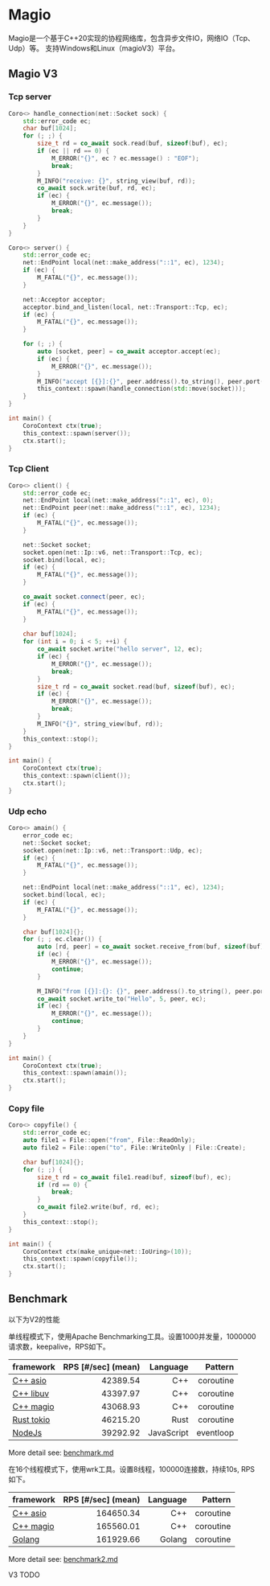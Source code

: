 # Magio

Magio是一个基于C++20实现的协程网络库，包含异步文件IO，网络IO（Tcp、Udp）等。
支持Windows和Linux（magioV3）平台。

## Magio V3

### Tcp server

```cpp
Coro<> handle_connection(net::Socket sock) {
    std::error_code ec;
    char buf[1024];
    for (; ;) {
        size_t rd = co_await sock.read(buf, sizeof(buf), ec);
        if (ec || rd == 0) {
            M_ERROR("{}", ec ? ec.message() : "EOF");
            break;
        }
        M_INFO("receive: {}", string_view(buf, rd));
        co_await sock.write(buf, rd, ec);
        if (ec) {
            M_ERROR("{}", ec.message());
            break;
        }
    }
}

Coro<> server() {
    std::error_code ec;
    net::EndPoint local(net::make_address("::1", ec), 1234);
    if (ec) {
        M_FATAL("{}", ec.message());
    }

    net::Acceptor acceptor;
    acceptor.bind_and_listen(local, net::Transport::Tcp, ec);
    if (ec) {
        M_FATAL("{}", ec.message());
    }

    for (; ;) {
        auto [socket, peer] = co_await acceptor.accept(ec);
        if (ec) {
            M_ERROR("{}", ec.message());
        }
        M_INFO("accept [{}]:{}", peer.address().to_string(), peer.port());
        this_context::spawn(handle_connection(std::move(socket)));
    }
}

int main() {
    CoroContext ctx(true);
    this_context::spawn(server());
    ctx.start();
}
```

### Tcp Client

```cpp
Coro<> client() {
    std::error_code ec;
    net::EndPoint local(net::make_address("::1", ec), 0);
    net::EndPoint peer(net::make_address("::1", ec), 1234);
    if (ec) {
        M_FATAL("{}", ec.message());
    }

    net::Socket socket;
    socket.open(net::Ip::v6, net::Transport::Tcp, ec);
    socket.bind(local, ec);
    if (ec) {
        M_FATAL("{}", ec.message());
    }

    co_await socket.connect(peer, ec);
    if (ec) {
        M_FATAL("{}", ec.message());
    }
 
    char buf[1024];
    for (int i = 0; i < 5; ++i) {
        co_await socket.write("hello server", 12, ec);
        if (ec) {
            M_ERROR("{}", ec.message());
            break;
        }
        size_t rd = co_await socket.read(buf, sizeof(buf), ec);
        if (ec) {
            M_ERROR("{}", ec.message());
            break;
        }
        M_INFO("{}", string_view(buf, rd));
    }
    this_context::stop();
}

int main() {
    CoroContext ctx(true);
    this_context::spawn(client());
    ctx.start();
}
```

### Udp echo

```cpp
Coro<> amain() {
    error_code ec;
    net::Socket socket;
    socket.open(net::Ip::v6, net::Transport::Udp, ec);
    if (ec) {
        M_FATAL("{}", ec.message());
    }

    net::EndPoint local(net::make_address("::1", ec), 1234);
    socket.bind(local, ec);
    if (ec) {
        M_FATAL("{}", ec.message());
    }

    char buf[1024]{};
    for (; ; ec.clear()) {
        auto [rd, peer] = co_await socket.receive_from(buf, sizeof(buf), ec);
        if (ec) {
            M_ERROR("{}", ec.message());
            continue;
        }

        M_INFO("from [{}]:{}: {}", peer.address().to_string(), peer.port(), string_view(buf, rd));
        co_await socket.write_to("Hello", 5, peer, ec);
        if (ec) {
            M_ERROR("{}", ec.message());
            continue;
        }
    }
}

int main() {
    CoroContext ctx(true);
    this_context::spawn(amain());
    ctx.start();    
}
```

### Copy file

```cpp
Coro<> copyfile() {
    std::error_code ec;
    auto file1 = File::open("from", File::ReadOnly);
    auto file2 = File::open("to", File::WriteOnly | File::Create);

    char buf[1024]{};
    for (; ;) {
        size_t rd = co_await file1.read(buf, sizeof(buf), ec);
        if (rd == 0) {
            break;
        }
        co_await file2.write(buf, rd, ec);
    }
    this_context::stop();
}

int main() {
    CoroContext ctx(make_unique<net::IoUring>(10));
    this_context::spawn(copyfile());
    ctx.start();
}
```

## Benchmark

以下为V2的性能

单线程模式下，使用Apache Benchmarking工具。设置1000并发量，1000000请求数，keepalive，RPS如下。

| framework      |  RPS [#/sec] (mean) | Language |   Pattern |
|----------------|--------------------:| --------: |----------:|
| [C++ asio](docs/benchmark.md#cpp-asio)        | 42389.54  | C++           | coroutine |
| [C++ libuv](docs/benchmark.md#cpp-libuv)      | 43397.97  | C++           | coroutine |
| [C++ magio](docs/benchmark.md#cpp-magio)      | 43068.93  | C++           | coroutine |
| [Rust tokio](docs/benchmark.md#rust-tokio)    | 46215.20  | Rust          | coroutine |
| [NodeJs](docs/benchmark.md#nodejs)            | 39292.92  | JavaScript    | eventloop |

More detail see: [benchmark.md](docs/benchmark.md)

在16个线程模式下，使用wrk工具。设置8线程，100000连接数，持续10s, RPS如下。

| framework      |  RPS [#/sec] (mean) | Language |   Pattern |
|----------------|--------------------:| --------: |----------:|
| [C++ asio](docs/benchmark2.md#cpp-asio)        | 164650.34  | C++           | coroutine |
| [C++ magio](docs/benchmark2.md#cpp-magio)      | 165560.01  | C++           | coroutine |
| [Golang](docs/benchmark2.md#golang)            | 161929.66  | Golang        | coroutine |

More detail see: [benchmark2.md](docs/benchmark2.md)

V3 TODO

